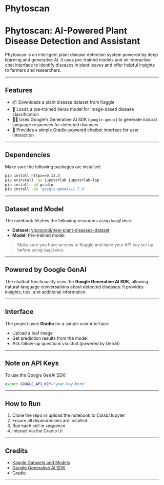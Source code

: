 # Phytoscan


#  Phytoscan: AI-Powered Plant Disease Detection and Assistant

Phytoscan is an intelligent plant disease detection system powered by deep learning and generative AI. It uses pre-trained models and an interactive chat interface to identify diseases in plant leaves and offer helpful insights to farmers and researchers.

---

##  Features

- 📦 Downloads a plant disease dataset from Kaggle
- 🧠 Loads a pre-trained Keras model for image-based disease classification
- 🧑‍🌾 Uses Google's Generative AI SDK (`google-genai`) to generate natural language responses for detected diseases
- 💬 Provides a simple Gradio-powered chatbot interface for user interaction

---

##  Dependencies

Make sure the following packages are installed:

```bash
pip install httpx==0.13.3
pip uninstall -qy jupyterlab jupyterlab-lsp
pip install -qU gradio
pip install -qU 'google-genai==1.7.0'
```

---

##  Dataset and Model

The notebook fetches the following resources using `kagglehub`:

- **Dataset:** [vipoooool/new-plant-diseases-dataset](https://www.kaggle.com/datasets/vipoooool/new-plant-diseases-dataset)
- **Model:** Pre-trained model

> Make sure you have access to Kaggle and have your API key set up before using `kagglehub`.

---

##  Powered by Google GenAI

The chatbot functionality uses the **Google Generative AI SDK**, allowing natural-language conversations about detected diseases. It provides insights, tips, and additional information.

---

##  Interface

The project uses **Gradio** for a simple user interface:

- Upload a leaf image
- Get prediction results from the model
- Ask follow-up questions via chat (powered by GenAI)

---

##  Note on API Keys

To use the Google GenAI SDK:

```bash
export GOOGLE_API_KEY="your-key-here"
```

---

##  How to Run

1. Clone the repo or upload the notebook to Colab/Jupyter
2. Ensure all dependencies are installed
3. Run each cell in sequence
4. Interact via the Gradio UI

---

##  Credits

- [Kaggle Datasets and Models](https://kaggle.com)
- [Google Generative AI SDK](https://ai.google.dev/)
- [Gradio](https://www.gradio.app/)

---


